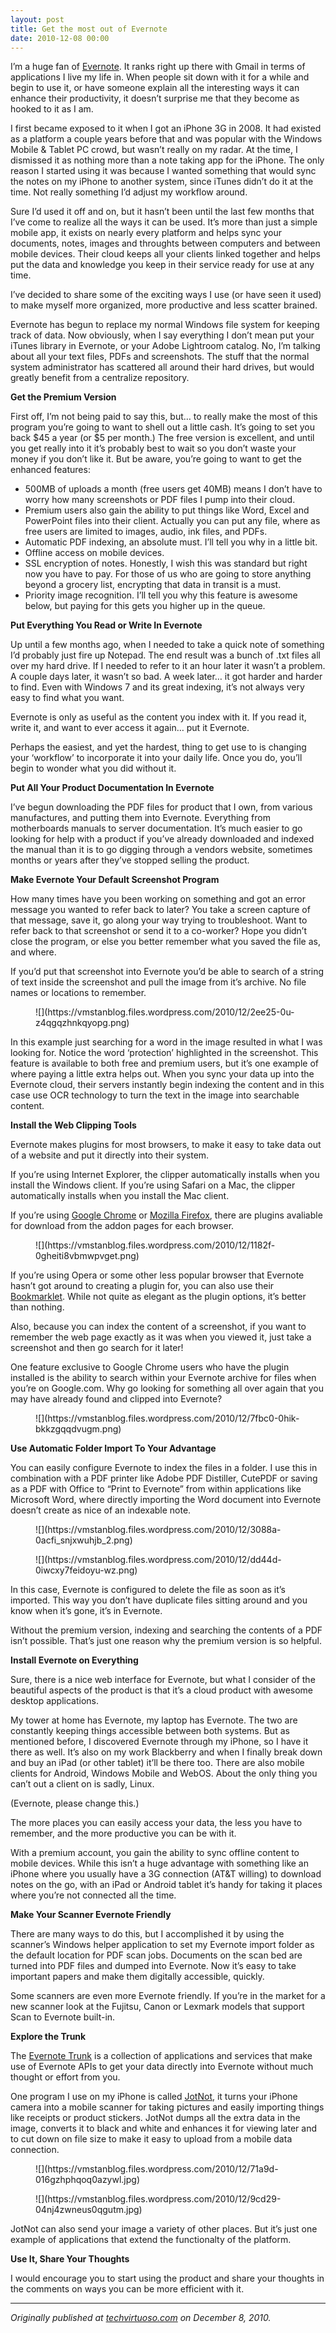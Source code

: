 ```yaml
---
layout: post
title: Get the most out of Evernote
date: 2010-12-08 00:00
---
```



I’m a huge fan of [Evernote](http://www.evernote.com). It ranks right up there with Gmail in terms of applications I live my life in. When people sit down with it for a while and begin to use it, or have someone explain all the interesting ways it can enhance their productivity, it doesn’t surprise me that they become as hooked to it as I am.

I first became exposed to it when I got an iPhone 3G in 2008\. It had existed as a platform a couple years before that and was popular with the Windows Mobile & Tablet PC crowd, but wasn’t really on my radar. At the time, I dismissed it as nothing more than a note taking app for the iPhone. The only reason I started using it was because I wanted something that would sync the notes on my iPhone to another system, since iTunes didn’t do it at the time. Not really something I’d adjust my workflow around.

Sure I’d used it off and on, but it hasn’t been until the last few months that I’ve come to realize all the ways it can be used. It’s more than just a simple mobile app, it exists on nearly every platform and helps sync your documents, notes, images and throughts between computers and between mobile devices. Their cloud keeps all your clients linked together and helps put the data and knowledge you keep in their service ready for use at any time.

I’ve decided to share some of the exciting ways I use (or have seen it used) to make myself more organized, more productive and less scatter brained.

Evernote has begun to replace my normal Windows file system for keeping track of data. Now obviously, when I say everything I don’t mean put your iTunes library in Evernote, or your Adobe Lightroom catalog. No, I’m talking about all your text files, PDFs and screenshots. The stuff that the normal system administrator has scattered all around their hard drives, but would greatly benefit from a centralize repository.

**Get the Premium Version**

First off, I’m not being paid to say this, but… to really make the most of this program you’re going to want to shell out a little cash. It’s going to set you back $45 a year (or $5 per month.) The free version is excellent, and until you get really into it it’s probably best to wait so you don’t waste your money if you don’t like it. But be aware, you’re going to want to get the enhanced features:

*   500MB of uploads a month (free users get 40MB) means I don’t have to worry how many screenshots or PDF files I pump into their cloud.
*   Premium users also gain the ability to put things like Word, Excel and PowerPoint files into their client. Actually you can put any file, where as free users are limited to images, audio, ink files, and PDFs.
*   Automatic PDF indexing, an absolute must. I’ll tell you why in a little bit.
*   Offline access on mobile devices.
*   SSL encryption of notes. Honestly, I wish this was standard but right now you have to pay. For those of us who are going to store anything beyond a grocery list, encrypting that data in transit is a must.
*   Priority image recognition. I’ll tell you why this feature is awesome below, but paying for this gets you higher up in the queue.

**Put Everything You Read or Write In Evernote**

Up until a few months ago, when I needed to take a quick note of something I’d probably just fire up Notepad. The end result was a bunch of .txt files all over my hard drive. If I needed to refer to it an hour later it wasn’t a problem. A couple days later, it wasn’t so bad. A week later… it got harder and harder to find. Even with Windows 7 and its great indexing, it’s not always very easy to find what you want.

Evernote is only as useful as the content you index with it. If you read it, write it, and want to ever access it again… put it Evernote.

Perhaps the easiest, and yet the hardest, thing to get use to is changing your ‘workflow’ to incorporate it into your daily life. Once you do, you’ll begin to wonder what you did without it.

**Put All Your Product Documentation In Evernote**

I’ve begun downloading the PDF files for product that I own, from various manufactures, and putting them into Evernote. Everything from motherboards manuals to server documentation. It’s much easier to go looking for help with a product if you’ve already downloaded and indexed the manual than it is to go digging through a vendors website, sometimes months or years after they’ve stopped selling the product.

**Make Evernote Your Default Screenshot Program**

How many times have you been working on something and got an error message you wanted to refer back to later? You take a screen capture of that message, save it, go along your way trying to troubleshoot. Want to refer back to that screenshot or send it to a co-worker? Hope you didn’t close the program, or else you better remember what you saved the file as, and where.

If you’d put that screenshot into Evernote you’d be able to search of a string of text inside the screenshot and pull the image from it’s archive. No file names or locations to remember.

<figure>![](https://vmstanblog.files.wordpress.com/2010/12/2ee25-0u-z4qgqzhnkqyopg.png)</figure>

In this example just searching for a word in the image resulted in what I was looking for. Notice the word ‘protection’ highlighted in the screenshot. This feature is available to both free and premium users, but it’s one example of where paying a little extra helps out. When you sync your data up into the Evernote cloud, their servers instantly begin indexing the content and in this case use OCR technology to turn the text in the image into searchable content.

**Install the Web Clipping Tools**

Evernote makes plugins for most browsers, to make it easy to take data out of a website and put it directly into their system.

If you’re using Internet Explorer, the clipper automatically installs when you install the Windows client. If you’re using Safari on a Mac, the clipper automatically installs when you install the Mac client.

If you’re using [Google Chrome](https://chrome.google.com/extensions/detail/pioclpoplcdbaefihamjohnefbikjilc) or [Mozilla Firefox](https://addons.mozilla.org/en-US/firefox/addon/8381), there are plugins avaliable for download from the addon pages for each browser.

<figure>![](https://vmstanblog.files.wordpress.com/2010/12/1182f-0gheiti8vbmwpvget.png)</figure>

If you’re using Opera or some other less popular browser that Evernote hasn’t got around to creating a plugin for, you can also use their [Bookmarklet](http://www.evernote.com/about/download/web_clipper.php). While not quite as elegant as the plugin options, it’s better than nothing.

Also, because you can index the content of a screenshot, if you want to remember the web page exactly as it was when you viewed it, just take a screenshot and then go search for it later!

One feature exclusive to Google Chrome users who have the plugin installed is the ability to search within your Evernote archive for files when you’re on Google.com. Why go looking for something all over again that you may have already found and clipped into Evernote?

<figure>![](https://vmstanblog.files.wordpress.com/2010/12/7fbc0-0hik-bkkzgqqdvugm.png)</figure>

**Use Automatic Folder Import To Your Advantage**

You can easily configure Evernote to index the files in a folder. I use this in combination with a PDF printer like Adobe PDF Distiller, CutePDF or saving as a PDF with Office to “Print to Evernote” from within applications like Microsoft Word, where directly importing the Word document into Evernote doesn’t create as nice of an indexable note.

<figure>![](https://vmstanblog.files.wordpress.com/2010/12/3088a-0acfi_snjxwuhjb_2.png)</figure>

<figure>![](https://vmstanblog.files.wordpress.com/2010/12/dd44d-0iwcxy7feidoyu-wz.png)</figure>

In this case, Evernote is configured to delete the file as soon as it’s imported. This way you don’t have duplicate files sitting around and you know when it’s gone, it’s in Evernote.

Without the premium version, indexing and searching the contents of a PDF isn’t possible. That’s just one reason why the premium version is so helpful.

**Install Evernote on Everything**

Sure, there is a nice web interface for Evernote, but what I consider of the beautiful aspects of the product is that it’s a cloud product with awesome desktop applications.

My tower at home has Evernote, my laptop has Evernote. The two are constantly keeping things accessible between both systems. But as mentioned before, I discovered Evernote through my iPhone, so I have it there as well. It’s also on my work Blackberry and when I finally break down and buy an iPad (or other tablet) it’ll be there too. There are also mobile clients for Android, Windows Mobile and WebOS. About the only thing you can’t out a client on is sadly, Linux.

(Evernote, please change this.)

The more places you can easily access your data, the less you have to remember, and the more productive you can be with it.

With a premium account, you gain the ability to sync offline content to mobile devices. While this isn’t a huge advantage with something like an iPhone where you usually have a 3G connection (AT&T willing) to download notes on the go, with an iPad or Android tablet it’s handy for taking it places where you’re not connected all the time.

**Make Your Scanner Evernote Friendly**

There are many ways to do this, but I accomplished it by using the scanner’s Windows helper application to set my Evernote import folder as the default location for PDF scan jobs. Documents on the scan bed are turned into PDF files and dumped into Evernote. Now it’s easy to take important papers and make them digitally accessible, quickly.

Some scanners are even more Evernote friendly. If you’re in the market for a new scanner look at the Fujitsu, Canon or Lexmark models that support Scan to Evernote built-in.

**Explore the Trunk**

The [Evernote Trunk](http://www.evernote.com/about/trunk/) is a collection of applications and services that make use of Evernote APIs to get your data directly into Evernote without much thought or effort from you.

One program I use on my iPhone is called [JotNot](http://www.evernote.com/about/trunk/items/jotnot?lang=en&layout=default&source=mobile_page), it turns your iPhone camera into a mobile scanner for taking pictures and easily importing things like receipts or product stickers. JotNot dumps all the extra data in the image, converts it to black and white and enhances it for viewing later and to cut down on file size to make it easy to upload from a mobile data connection.

<figure>![](https://vmstanblog.files.wordpress.com/2010/12/71a9d-016gzhphqoq0azywl.jpg)</figure>

<figure>![](https://vmstanblog.files.wordpress.com/2010/12/9cd29-04nj4zwneus0qgutm.jpg)</figure>

JotNot can also send your image a variety of other places. But it’s just one example of applications that extend the functionalty of the platform.

**Use It, Share Your Thoughts**

I would encourage you to start using the product and share your thoughts in the comments on ways you can be more efficient with it.

* * *

_Originally published at_ [_techvirtuoso.com_](http://techvirtuoso.com/2010/12/08/get-the-most-out-of-evernote/) _on December 8, 2010._
